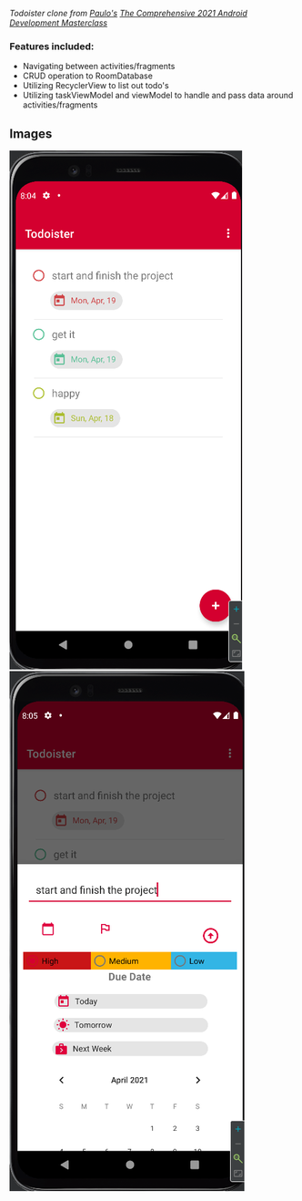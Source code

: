 *Todoister clone from [Paulo's](https://twitter.com/buildappswithme?lang=en) [The Comprehensive 2021 Android Development Masterclass](https://www.udemy.com/course/android-development-java-android-studio-masterclass/)*

### Features included:
* Navigating between activities/fragments
* CRUD operation to RoomDatabase
* Utilizing RecyclerView to list out todo's
* Utilizing taskViewModel and viewModel to handle and pass data around activities/fragments


## Images

![RecyclerView](/images/todo.png "MainActivity/RecyclerView")
![BottomSheetActivity](/images/todoister.png "BottomSheetActivity/Calendar + Priority")